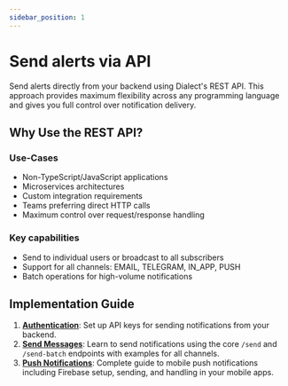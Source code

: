 ```yaml
---
sidebar_position: 1
---
```


# Send alerts via API

Send alerts directly from your backend using Dialect's REST API. This approach provides maximum flexibility across any programming language and gives you full control over notification delivery.

## Why Use the REST API?

### Use-Cases
- Non-TypeScript/JavaScript applications
- Microservices architectures  
- Custom integration requirements
- Teams preferring direct HTTP calls
- Maximum control over request/response handling

### Key capabilities
- Send to individual users or broadcast to all subscribers
- Support for all channels: EMAIL, TELEGRAM, IN_APP, PUSH
- Batch operations for high-volume notifications

## Implementation Guide

1. **[Authentication](./authentication.md)**: Set up API keys for sending notifications from your backend.
2. **[Send Messages](./send-messages.md)**: Learn to send notifications using the core `/send` and `/send-batch` endpoints with examples for all channels.
3. **[Push Notifications](./push-notifications.md)**: Complete guide to mobile push notifications including Firebase setup, sending, and handling in your mobile apps.

 